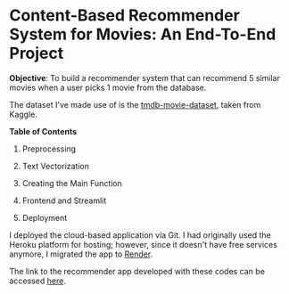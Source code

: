 # Content-Based Recommender System for Movies: An End-To-End Project

**Objective**: To build a recommender system that can recommend 5 similar movies when a user picks 1 movie from the database.

The dataset I've made use of is the [tmdb-movie-dataset](https://www.kaggle.com/datasets/tmdb/tmdb-movie-metadata), taken from Kaggle.

**Table of Contents**
1. Preprocessing
        
2. Text Vectorization

3. Creating the Main Function

4. Frontend and Streamlit

5. Deployment

I deployed the cloud-based application via Git. I had originally used the Heroku platform for hosting; however, since it doesn't have free services anymore, I migrated the app to [Render](https://render.com/).

The link to the recommender app developed with these codes can be accessed [here](https://movie-recommendation-global.onrender.com/).
